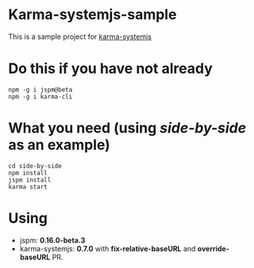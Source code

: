 # Karma-systemjs-sample
This is a sample project for [karma-systemjs](https://github.com/rolaveric/karma-systemjs)

# Do this if you have not already
	npm -g i jspm@beta
	npm -g i karma-cli

# What you need (using *side-by-side* as an example)
	cd side-by-side
	npm install
	jspm install
	karma start

# Using
* jspm: **0.16.0-beta.3**
* karma-systemjs: **0.7.0** with **fix-relative-baseURL** and **override-baseURL** PR.
